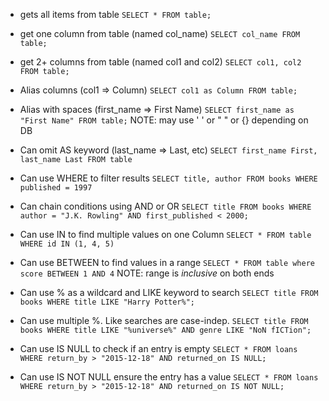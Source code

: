 - gets all items from table
`SELECT * FROM table;`

- get one column from table (named col_name)
`SELECT col_name FROM table;`

- get 2+ columns from table (named col1 and col2)
`SELECT col1, col2 FROM table;`

- Alias columns (col1 => Column)
`SELECT col1 as Column FROM table;`

- Alias with spaces (first_name => First Name)
`SELECT first_name as "First Name" FROM table;`
NOTE: may use ' ' or " " or {} depending on DB

- Can omit AS keyword (last_name => Last, etc)
`SELECT first_name First, last_name Last FROM table`

- Can use WHERE to filter results
`SELECT title, author FROM books WHERE published = 1997`

- Can chain conditions using AND or OR
`SELECT title FROM books WHERE author = "J.K. Rowling" AND first_published < 2000;`

- Can use IN to find multiple values on one Column
`SELECT * FROM table WHERE id IN (1, 4, 5)`

- Can use BETWEEN to find values in a range
`SELECT * FROM table where score BETWEEN 1 AND 4`
NOTE: range is *inclusive* on both ends

- Can use % as a wildcard and LIKE keyword to search
`SELECT title FROM books WHERE title LIKE "Harry Potter%";`

- Can use multiple %. Like searches are case-indep.
`SELECT title FROM books WHERE title LIKE "%universe%" AND genre LIKE "NoN fICTion";`

- Can use IS NULL to check if an entry is empty
`SELECT * FROM loans WHERE return_by > "2015-12-18" AND returned_on IS NULL;`

- Can use IS NOT NULL ensure the entry has a value
`SELECT * FROM loans WHERE return_by > "2015-12-18" AND returned_on IS NOT NULL;`

